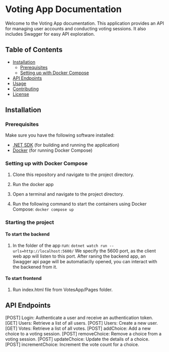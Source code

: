 # Voting App Documentation

Welcome to the Voting App documentation. This application provides an API for managing user accounts and conducting voting sessions. It also includes Swagger for easy API exploration.

## Table of Contents

- [Installation](#installation)
  - [Prerequisites](#prerequisites)
  - [Setting up with Docker Compose](#setting-up-with-docker-compose)
- [API Endpoints](#api-endpoints)
- [Usage](#usage)
- [Contributing](#contributing)
- [License](#license)

## Installation

### Prerequisites

Make sure you have the following software installed:

- [.NET SDK](https://dotnet.microsoft.com/download) (for building and running the application)
- [Docker](https://www.docker.com/get-started) (for running Docker Compose)

### Setting up with Docker Compose

1. Clone this repository and navigate to the project directory.

2. Run the docker app

3. Open a terminal and navigate to the project directory.

4. Run the following command to start the containers using Docker Compose:
`docker compose up`

### Starting the project
#### To start the backend
1. In the folder of the app run:
`dotnet watch run --urls=http://localhost:5600/`
We specify the 5600 port, as the client web app will listen to this port.
After raning the backend app, an Swagger api page will be automatiaclly opened, you can interact with the backened from it.
#### To start frontend
1. Run index.html file from VotesApp/Pages folder.

## API Endpoints
[POST] Login: Authenticate a user and receive an authentication token.
[GET] Users: Retrieve a list of all users.
[POST] Users: Create a new user.
[GET] Votes: Retrieve a list of all votes.
[POST] addChoice: Add a new choice to a voting session.
[POST] removeChoice: Remove a choice from a voting session.
[POST] updateChoice: Update the details of a choice.
[POST] incrementChoice: Increment the vote count for a choice.
 
